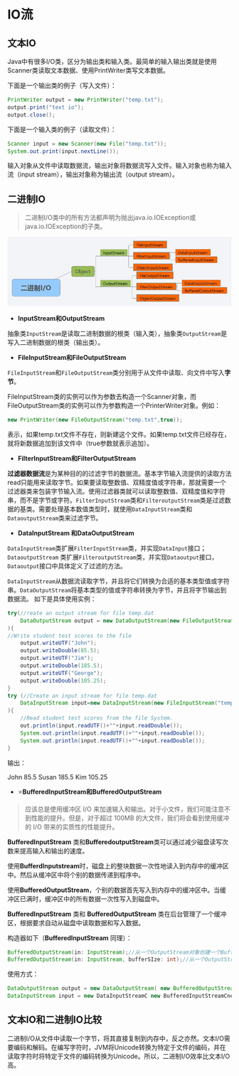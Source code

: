 # IO流

## 文本IO

Java中有很多I/O类，区分为输出类和输入类。最简单的输入输出类就是使用Scanner类读取文本数据、使用PrintWriter类写文本数据。

下面是一个输出类的例子（写入文件）：

```java
PrintWriter output = new PrintWriter("temp.txt");
output.print("text io");
output.close();
```

下面是一个输入类的例子（读取文件）：

```java
Scanner input = new Scanner(new File("temp.txt"));
System.out.print(input.nextLine());
```

输入对象从文件中读取数据流，输出对象将数据流写入文件。输入对象也称为输入流（input stream），输出对象称为输出流（output stream）。

## 二进制IO

> 二进制I/O类中的所有方法都声明为抛出java.io.IOException或java.io.IOException的子类。

![binaryio](../images/binaryio.jpg)

- **InputStream和OutputStream**

抽象类`InputStream`是读取二进制数据的根类（输入类），抽象类`OutputStream`是写入二进制数据的根类（输出类）。

- **FileInputStream和FileOutputStream**

`FileInputStream`和`FileOutputStream`类分别用于从文件中读取、向文件中写入**字节**。

FileInputStream类的实例可以作为参数去构造一个Scanner对象，而FileOutputStream类的实例可以作为参数构造一个PrinterWriter对象。例如：

```java
new PrintWriter(new FileOutputStream("temp.txt",true));
```

表示，如果temp.txt文件不存在，则新建这个文件。如果temp.txt文件已经存在，就将新数据追加到该文件中（true参数就表示追加）。

- **FilterInputStream和FilterOutputStream**

**过滤器数据流**是为某种目的的过滤字节的数据流。基本字节输入流提供的读取方法read只能用来读取字节。如果要读取整数值、双精度值或字符串，那就需要一个过滤器类来包装字节输入流。使用过滤器类就可以读取整数值、双精度值和字符串，而不是字节或字符。`FilterInputStream`类和`FilteroutputStream`类是过滤数据的基类。需要处理基本数值类型时，就使用`DataInputStream`类和`DataoutputStream`类来过滤字节。

- **DataInputStream 和DataOutputStream**

`DataInputStream`类扩展`FilterInputStream`类，并实现`DataInput`接口；`DataoutputStream` 类扩展`FilteroutputStream`类，并实现`Dataoutput`接口，`Dataoutput`接口中具体定义了过滤的方法。

`DataInputStream`从数据流读取字节，并且将它们转换为合适的基本类型值或字符串。`DataOutputStream`将基本类型的值或字符串转换为字节，并且将字节输出到数据流。
如下是具体使用实例：

```java
try(//reate an output stream for file temp.dat 
    DataOutputStream output = new DataOutputStream(new FileOutputStream("temp.dat"));
){
//Write student test scores to the file 
    output.writeUTF("John"); 
    output.writeDouble(85.5); 
    output.writeUTF("Jim"); 
    output.writeDouble(185.5); 
    output.writeUTF("George"); 
    output.writeDouble(105.25);
}
try (//Create an input stream for file temp.dat 
    DataInputStream input=new DataInputStream(new FileInputStream("temp.dat"));
){
	//Read student test scores from the file System. 
    out.println(input.readUTF()+""+input.readDouble()); 
    System.out.println(input.readUTF()+""+input.readDouble()); 
    System.out.println(input.readUTF()+""+input.readDouble());
}
```

输出：

John 85.5
Susan 185.5
Kim 105.25

- ⭐**BufferedInputStream和BufferedOutputStream**

> 应该总是使用缓冲区 I/O 来加速输入和输出。对于小文件，我们可能注意不到性能的提升。但是，对于超过 100MB 的大文件，我们将会看到使用缓冲的 I/O 带来的实质性的性能提升。

**BufferedInputStream** 类和**BufferedoutputStream**类可以通过减少磁盘读写次数来提高输入和输出的速度。

使用**BufferdInputstream**时，磁盘上的整块数据一次性地读入到内存中的缓冲区中。然后从缓冲区中将个别的数据传递到程序中。

使用**BufferedOutputStream**，个别的数据首先写入到内存中的缓冲区中。当缓冲区已满时，缓冲区中的所有数据一次性写入到磁盘中。

**BufferedlnputStream** 类和 **BufferedOutputStream** 类在后台管理了一个缓冲区，根据要求自动从磁盘中读取数据和写入数据。

构造器如下（**BufferedlnputStream** 同理）：

```java
BufferedOutputStream(in: InputStream);//从一个OutputStream对象创建一个BufferedOutputStream
BufferedOutputStream(in: InputStream, bufferSIze: int);//从一个OutputStream对象创建一个BufferedOutputStream,并指定缓冲区大小(不指定默认为512个字节) 
```

使用方式：

```java
DataOutputStream output = new DataOutputStream( new BufferedOutputStream(new Fi1eOutputStream("temp.dat")))； 
DataInputStream input = new DataInputStreamC new BufferedInputStreamCnew Fi1elnputStream("temp.dat")))； 
```



## 文本IO和二进制IO比较

二进制I/O从文件中读取一个字节，将其直接复制到内存中，反之亦然。文本I/O需要编码和解码。在编写字符时，JVM将Unicode转换为特定于文件的编码，并在读取字符时将特定于文件的编码转换为Unicode。所以，二进制I/O效率比文本I/O高。

